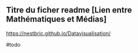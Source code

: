## Titre du ficher readme [Lien entre Mathématiques et Médias]
https://nestbric.github.io/Datavisualisation/

#todo
